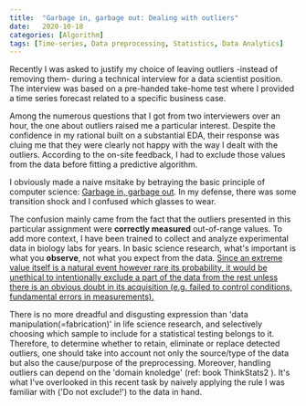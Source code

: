 ```yaml
---
title:  "Garbage in, garbage out: Dealing with outliers"
date:   2020-10-18
categories: [Algorithm]
tags: [Time-series, Data preprocessing, Statistics, Data Analytics]
---
```


Recently I was asked to justify my choice of leaving outliers -instead of removing them- during a technical interview for a data scientist position. The interview was based on a pre-handed take-home test where I provided a time series forecast related to a specific business case.

Among the numerous questions that I got from two interviewers over an hour, the one about outliers raised me a particular interest. Despite the confidence in my rational built on a substantial EDA, their response was cluing me that they were clearly not happy with the way I dealt with the outliers. According to the on-site feedback, I had to exclude those values from the data before fitting a predictive algorithm.

I obviously made a naive msitake by betraying the basic principle of computer science: [Garbage in, garbage out](https://en.wikipedia.org/wiki/Garbage_in,_garbage_out). In my defense, there was some transition shock and I confused which glasses to wear.

The confusion mainly came from the fact that the outliers presented in this particular assignment were **correctly measured** out-of-range values. To add more context, I have been trained to collect and analyze experimental data in biology labs for years. In basic science research, what's important is what you **observe**, not what you expect from the data. [Since an extreme value itself is a natural event however rare its probability, it would be unethical to intentionally exclude a part of the data from the rest unless there is an obvious doubt in its acquisition (e.g. failed to control conditions, fundamental errors in measurements).](https://bolt.mph.ufl.edu/6050-6052/unit-1/one-quantitative-variable-introduction/understanding-outliers/) 

There is no more dreadful and disgusting expression than 'data manipulation(=fabrication)' in life science research, and selectively choosing which sample to include for a statistical testing belongs to it. Therefore, to determine whether to retain, eliminate or replace detected outliers, one should take into account not only the source/type of the data but also the cause/purpose of the preprocessing. Moreover, handling outliers can depend on the 'domain knoledge' (ref: book ThinkStats2 ). It's what I've overlooked in this recent task by naively applying the rule I was familiar with ('Do not exclude!') to the data in hand.



